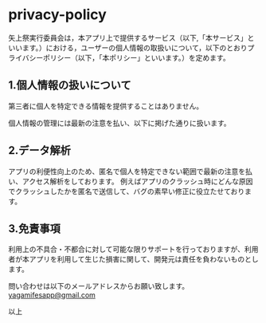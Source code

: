 # privacy-policy

矢上祭実行委員会は，本アプリ上で提供するサービス（以下,「本サービス」といいます。）における，ユーザーの個人情報の取扱いについて，以下のとおりプライバシーポリシー（以下，「本ポリシー」といいます。）を定めます。

## 1.個人情報の扱いについて
第三者に個人を特定できる情報を提供することはありません。

個人情報の管理には最新の注意を払い、以下に掲げた通りに扱います。

## 2.データ解析
アプリの利便性向上のため、匿名で個人を特定できない範囲で最新の注意を払い、アクセス解析をしております。
例えばアプリのクラッシュ時にどんな原因でクラッシュしたかを匿名で送信して、バグの素早い修正に役立たせております。


## 3.免責事項
利用上の不具合・不都合に対して可能な限りサポートを行っておりますが、利用者が本アプリを利用して生じた損害に関して、開発元は責任を負わないものとします。

問い合わせは以下のメールアドレスからお願い致します。
yagamifesapp@gmail.com

以上
